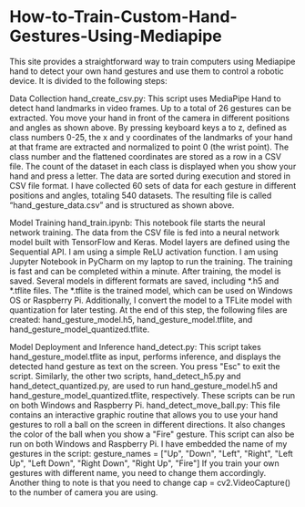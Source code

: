 # How-to-Train-Custom-Hand-Gestures-Using-Mediapipe
This site provides a straightforward way to train computers using Mediapipe hand to detect your own hand gestures and use them to control a robotic device. It is divided to the following steps:

Data Collection
hand_create_csv.py: This script uses MediaPipe Hand to detect hand landmarks in video frames. Up to a total of 26 gestures can be extracted. You move your hand in front of the camera in different positions and angles as shown above. By pressing keyboard keys a to z, defined as class numbers 0-25, the x and y coordinates of the landmarks of your hand at that frame are extracted and normalized to point 0 (the wrist point). The class number and the flattened coordinates are stored as a row in a CSV file. The count of the dataset in each class is displayed when you show your hand and press a letter. The data are sorted during execution and stored in CSV file format. I have collected 60 sets of data for each gesture in different positions and angles, totaling 540 datasets. The resulting file is called “hand_gesture_data.csv” and is structured as shown above.

Model Training
hand_train.ipynb: This notebook file starts the neural network training. The data from the CSV file is fed into a neural network model built with TensorFlow and Keras. Model layers are defined using the Sequential API. I am using a simple ReLU activation function. 
I am using Jupyter Notebook in PyCharm on my laptop to run the training. The training is fast and can be completed within a minute. After training, the model is saved. Several models in different formats are saved, including *.h5 and *.tflite files. The *.tflite is the trained model, which can be used on Windows OS or Raspberry Pi. Additionally, I convert the model to a TFLite model with quantization for later testing. At the end of this step, the following files are created: hand_gesture_model.h5, hand_gesture_model.tflite, and hand_gesture_model_quantized.tflite.

Model Deployment and Inference
hand_detect.py: This script takes hand_gesture_model.tflite as input, performs inference, and displays the detected hand gesture as text on the screen. You press "Esc" to exit the script. Similarly, the other two scripts, hand_detect_h5.py and hand_detect_quantized.py, are used to run hand_gesture_model.h5 and hand_gesture_model_quantized.tflite, respectively. These scripts can be run on both Windows and Raspberry Pi.
hand_detect_move_ball.py: This file contains an interactive graphic routine that allows you to use your hand gestures to roll a ball on the screen in different directions. It also changes the color of the ball when you show a "Fire" gesture. This script can also be run on both Windows and Raspberry Pi.
I have embedded the name of my gestures in the script:
gesture_names = ["Up", "Down", "Left", "Right", "Left Up", "Left Down", "Right Down", "Right Up", "Fire"]
If you train your own gestures with different name, you need to change them accordingly. Another thing to note is that you need to change cap = cv2.VideoCapture() to the number of camera you are using.

